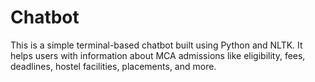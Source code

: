 # Chatbot
This is a simple terminal-based chatbot built using Python and NLTK. It helps users with information about MCA admissions like eligibility, fees, deadlines, hostel facilities, placements, and more.
